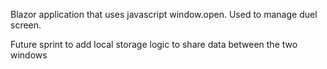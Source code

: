 Blazor application that uses javascript window.open. Used to manage duel screen.

Future sprint to add local storage logic to share data between the two windows
